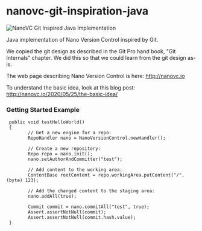 # nanovc-git-inspiration-java
![NanoVC Git Inspired Java Implementation](https://github.com/nanovc/nanovc-git-inspiration-java/workflows/NanoVC%20Git%20Inspiration%20Java%20Implementation/badge.svg)

Java implementation of Nano Version Control inspired by Git.

We copied the git design as described in the Git Pro hand book, "Git Internals" chapter.
We did this so that we could learn from the git design as-is.


The web page describing Nano Version Control is here:
http://nanovc.io

To understand the basic idea, look at this blog post:
http://nanovc.io/2020/05/25/the-basic-idea/


### Getting Started Example

```@Test
 public void testHelloWorld()
 {
        // Get a new engine for a repo:
        RepoHandler nano = NanoVersionControl.newHandler();

        // Create a new repository:
        Repo repo = nano.init();
        nano.setAuthorAndCommitter("test");

        // Add content to the working area:
        ContentBase rootContent = repo.workingArea.putContent("/", (byte) 123);

        // Add the changed content to the staging area:
        nano.addAll(true);

        Commit commit = nano.commitAll("test", true);
        Assert.assertNotNull(commit);
        Assert.assertNotNull(commit.hash.value);
 }
```
